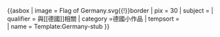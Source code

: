 {{asbox
| image     = Flag of Germany.svg{{!}}border
| pix       = 30
| subject   = 
| qualifier = 與[[德國]]相關
| category  =德國小作品
| tempsort  =  
| name      = Template:Germany-stub
}}
<noinclude>
</noinclude>
